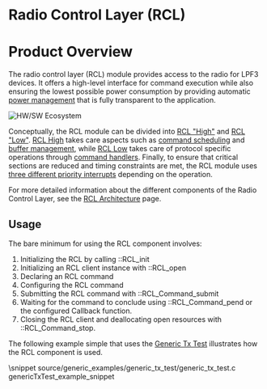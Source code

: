 Radio Control Layer (RCL)
===========================================

# Product Overview

The radio control layer (RCL) module provides access to the radio for LPF3 devices. It offers a high-level interface for command execution while also ensuring the lowest possible power consumption by providing automatic [power management](rcl_power_management.html) that is fully transparent to the application.

![HW/SW Ecosystem](docs/rcl/source/images/overall-arch.png)

Conceptually, the RCL module can be divided into [RCL "High"](rcl_high_level_architecture.html#logical_driver_split) and [RCL "Low"](rcl_high_level_architecture.html#logical_driver_split). [RCL High](rcl_high_level_architecture.html#rcl_high) takes care aspects such as [command scheduling](rcl_scheduler.html) and [buffer management](rcl_buffer_management.html), while [RCL Low](high_level_architecture.html#rcl_low) takes care of protocol specific operations through [command handlers](rcl_command_handlers.html). Finally, to ensure that critical sections are reduced and timing constraints are met, the RCL module uses [three different priority interrupts](hwi_usage.html) depending on the operation.

For more detailed information about the different components of the Radio Control Layer, see the [RCL Architecture](rcl_architecture.html) page.

## Usage

The bare minimum for using the RCL component involves:

1. Initializing the RCL by calling ::RCL_init
2. Initializing an RCL client instance with ::RCL_open
3. Declaring an RCL command
4. Configuring the RCL command
5. Submitting the RCL command with ::RCL_Command_submit
6. Waiting for the command to conclude using ::RCL_Command_pend or the configured Callback function.
7. Closing the RCL client and deallocating open resources with ::RCL_Command_stop.

The following example simple that uses the [Generic Tx Test](generic_tx_test_handler.html) illustrates how the RCL component is used.

\snippet source/generic_examples/generic_tx_test/generic_tx_test.c genericTxTest_example_snippet
